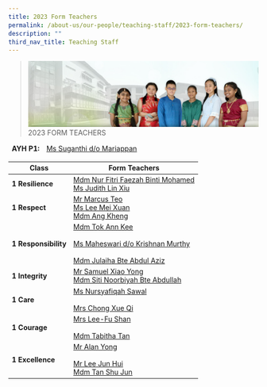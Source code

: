 ```yaml
---
title: 2023 Form Teachers
permalink: /about-us/our-people/teaching-staff/2023-form-teachers/
description: ""
third_nav_title: Teaching Staff
---
```

>![](/images/About%20Us/banner2-with%20bg.jpg)
>2023 FORM TEACHERS

<table>
<thead>
  <tr>
		<td><b>AYH P1:</b><br></td>
    <td> <a href="mailto:suganthi_mariappan@moe.edu.sg">Ms Suganthi d/o Mariappan</a></td>
  </tr>
</thead>
</table>

<table>
<thead>
  <tr>
    <th>Class</th>
    <th>Form Teachers</th>
  </tr>
</thead>
<tbody>
  <tr>
    <td> <b>1 Resilience</b></td>
    <td><a href="mailto:nur_fitri_faezah_mohamed@moe.edu.sg">Mdm Nur Fitri Faezah Binti Mohamed</a><br><a href="mailto:lin_xiu_judith@moe.edu.sg">Ms Judith Lin Xiu</a><br></td>
  </tr>
  <tr>
    <td> <b>1 Respect</b></td>
    <td><a href="https://angmokiopri-moe-edu-sg-admin.cwp.sg/about-us/our-people/teaching-staff/goog_309251665"> </a><a href="mailto:teo_minghong_marcus@moe.edu.sg">Mr Marcus Teo</a><br><a href="mailto:lee_mei_xuan@moe.edu.sg">Ms Lee Mei Xuan</a><br><a href="mailto:ang_kheng@moe.edu.sg">Mdm Ang Kheng</a><br></td>
  </tr>
  <tr>
    <td><b>1 Responsibility</b></td>
    <td><a href="mailto:tok_ann_kee@moe.edu.sg">Mdm Tok Ann Kee</a><br><br><a href="mailto:maheswari_krishnan_murthy@moe.edu.sg">Ms Maheswari d/o Krishnan Murthy</a><br><br><a href="mailto:julaiha_abd_aziz@moe.edu.sg">Mdm Julaiha Bte Abdul Aziz</a></td>
  </tr>
  <tr>
    <td> <b>1 Integrity</b></td>
    <td><a href="mailto:xiao_yong_samuel@moe.edu.sg">Mr Samuel Xiao Yong</a><br><a href="mailto:siti_noorbiyah_abdullah@moe.edu.sg">Mdm Siti Noorbiyah Bte Abdullah</a></td>
  </tr>
  <tr>
    <td> <b>1 Care</b></td>
    <td><a href="mailto:nursyafiqah_sawal@moe.edu.sg">Ms Nursyafiqah Sawal</a><br><br><a href="mailto:ng_xue_qi@moe.edu.sg">Mrs Chong Xue Qi</a></td>
  </tr>
  <tr>
    <td> <b>1 Courage</b></td>
    <td><a href="mailto:fu_shan@moe.edu.sg">Mrs Lee-Fu Shan</a><br><br><a href="mailto:tan_mui_lin_tabitha@moe.edu.sg">Mdm Tabitha Tan</a></td>
  </tr>
  <tr>
    <td> <b>1 Excellence</b></td>
    <td><a href="mailto:yong_alan@moe.edu.sg">Mr Alan Yong</a><br><br><a href="mailto:lee_jun_hui@moe.edu.sg">Mr Lee Jun Hui</a><br><a href="mailto:tan_shu_jun@moe.edu.sg">Mdm Tan Shu Jun</a></td>
  </tr>
</tbody>
</table>